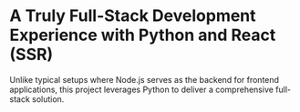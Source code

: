 # A Truly Full-Stack Development Experience with Python and React (SSR)

Unlike typical setups where Node.js serves as the backend for frontend applications, this project leverages Python to deliver a comprehensive full-stack solution.

